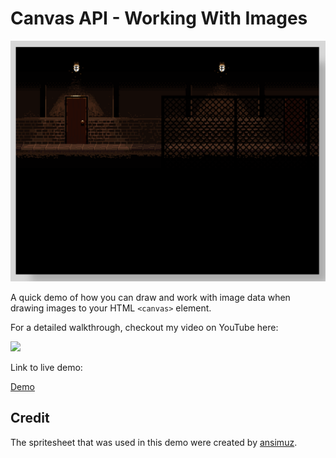 # Canvas API - Working With Images

![demo](docs/example.png)

A quick demo of how you can draw and work with image data when drawing images to your HTML `<canvas>` element.

For a detailed walkthrough, checkout my video on YouTube here:

[<img src="https://i.ytimg.com/vi/PJM8isAuDoI/hqdefault.jpg">](https://youtu.be/PJM8isAuDoI "How to Draw, Scale, and Slice Images using the Canvas API")

Link to live demo:

[Demo](https://devshareacademy.github.io/code-examples-from-my-video-content/canavs-api/basic-image-example/index.html)

## Credit

The spritesheet that was used in this demo were created by [ansimuz](https://ansimuz.itch.io/grunge-horror-environment).
